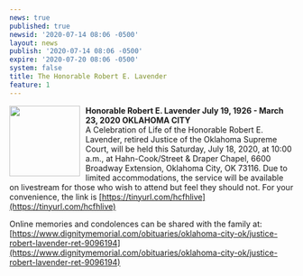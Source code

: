 ```yaml
---
news: true
published: true
newsid: '2020-07-14 08:06 -0500'
layout: news
publish: '2020-07-14 08:06 -0500'
expire: '2020-07-20 08:06 -0500'
system: false
title: The Honorable Robert E. Lavender
feature: 1
---
```

<img style="width: 125px; float: left; margin: 0 10px 10px 0;" src="http://www.oscn.net/images/news/lavender.jpg" /><strong>Honorable Robert E. Lavender July 19, 1926 - March 23, 2020 OKLAHOMA CITY</strong>  
A Celebration of  Life of the Honorable Robert E. Lavender, retired Justice of the Oklahoma Supreme Court, will be held this Saturday, July 18, 2020, at 10:00 a.m., at Hahn-Cook/Street & Draper Chapel, 6600 Broadway Extension, Oklahoma City, OK 73116.  Due to limited accommodations, the service will be available on livestream for those who wish to attend but feel they should not. For your convenience, the link is [https://tinyurl.com/hcfhlive](https://tinyurl.com/hcfhlive)

Online memories and condolences can be shared with the family at: [https://www.dignitymemorial.com/obituaries/oklahoma-city-ok/justice-robert-lavender-ret-9096194](https://www.dignitymemorial.com/obituaries/oklahoma-city-ok/justice-robert-lavender-ret-9096194)
